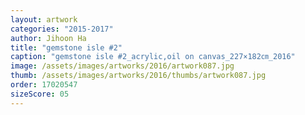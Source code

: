 ```yaml
---
layout: artwork
categories: "2015-2017"
author: Jihoon Ha
title: "gemstone isle #2"
caption: "gemstone isle #2_acrylic,oil on canvas_227×182㎝_2016"
image: /assets/images/artworks/2016/artwork087.jpg
thumb: /assets/images/artworks/2016/thumbs/artwork087.jpg
order: 17020547
sizeScore: 05
---
```

